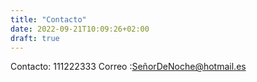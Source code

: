 ```yaml
---
title: "Contacto"
date: 2022-09-21T10:09:26+02:00
draft: true
---
```


Contacto: 111222333
Correo :SeñorDeNoche@hotmail.es